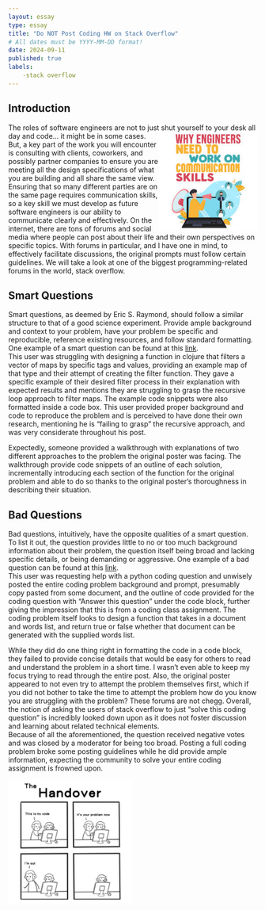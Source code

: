 ```yaml
---
layout: essay
type: essay
title: "Do NOT Post Coding HW on Stack Overflow"
# All dates must be YYYY-MM-DD format!
date: 2024-09-11
published: true
labels:
    -stack overflow
---
```


## Introduction
The roles of software engineers are not to just shut yourself to your desk all day and code… it might be in some cases.<img src ="../img/smart-questions/smartQuestions-image.jpg" img align ="right" img height="200px">
<br> But, a key part of the work you will encounter is consulting with clients, coworkers, and possibly partner companies to ensure you are meeting all the design specifications of what you are building and all share the same view. Ensuring that so many different parties are on the same page requires communication skills, so a key skill we must develop as future software engineers is our ability to communicate clearly and effectively. On the internet, there are tons of forums and social media where people can post about their life and their own perspectives on specific topics. With forums in particular, and I have one in mind, to effectively facilitate discussions, the original prompts must follow certain guidelines. We will take a look at one of the biggest programming-related forums in the world, stack overflow.


## Smart Questions
Smart questions, as deemed by Eric S. Raymond, should follow a similar structure to that of a good science experiment. Provide ample background and context to your problem, have your problem be specific and reproducible, reference existing resources, and follow standard formatting. One example of a smart question can be found at this [link](https://stackoverflow.com/questions/37470349/clojure-filtering-a-vector-of-maps-by-keys-existence-and-values).<br>
This user was struggling with designing a function in clojure that filters a vector of maps by specific tags and values, providing an example map of that type and their attempt of creating the filter function. They gave a specific example of their desired filter process in their explanation with expected results and mentions they are struggling to grasp the recursive loop approach to filter maps. The example code snippets were also formatted inside a code box. This user provided proper background and code to reproduce the problem and is perceived to have done their own research, mentioning he is “failing to grasp” the recursive approach, and was very considerate throughout his post.<br>

Expectedly, someone provided a walkthrough with explanations of two different approaches to the problem the original poster was facing. The walkthrough provide code snippets of an outline of each solution, incrementally introducing each section of the function for the original problem and able to do so thanks to the original poster’s thoroughness in describing their situation.

## Bad Questions
Bad questions, intuitively, have the opposite qualities of a smart question. To list it out, the question provides little to no or too much background information about their problem, the question itself being broad and lacking specific details, or being demanding or aggressive. One example of a bad question can be found at this [link](https://stackoverflow.com/questions/78977067/can-anybody-solve-this-coding-questions).<br>
This user was requesting help with a python coding question and unwisely posted the entire coding problem background and prompt, presumably copy pasted from some document, and the outline of code provided for the coding question with “Answer this question” under the code block, further giving the impression that this is from a coding class assignment. The coding problem itself looks to design a function that takes in a document and words list, and return true or false whether that document can be generated with  the supplied words list.<br>

While they did do one thing right in formatting the code in a code block, they failed to provide concise details that would be easy for others to read and understand the problem in a short time. I wasn’t even able to keep my focus trying to read through the entire post. Also, the original poster appeared to not even try to attempt the problem themselves first, which if you did not bother to take the time to attempt the problem how do you know you are struggling with the problem? These forums are not chegg. Overall, the notion of asking the users of stack overflow to just “solve this coding question” is incredibly looked down upon as it does not foster discussion and learning about related technical elements. <br>
Because of all the aforementioned, the question received negative votes and was closed by a moderator for being too broad. Posting a full coding problem broke some posting guidelines while he did provide ample information, expecting the community to solve your entire coding assignment is frowned upon.

<img src ="../img/smart-questions/badQuestions-image.jpg" img align ="left" img height="250px">